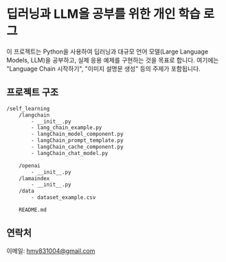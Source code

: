 # 딥러닝과 LLM을 공부를 위한 개인 학습 로그

이 프로젝트는 Python을 사용하여 딥러닝과 대규모 언어 모델(Large Language Models, LLM)을 공부하고, 실제 응용 예제를 구현하는 것을 목표로 합니다. 여기에는 "Language Chain 시작하기", "이미지 설명문 생성" 등의 주제가 포함됩니다.

## 프로젝트 구조
```bash
/self_learning
    /langchain
        - __init__.py
        - lang_chain_example.py
        - langChain_model_component.py
        - langChain_prompt_template.py
        - langChain_cache_component.py
        - langChain_chat_model.py

    /openai
        - __init__.py
    /lamaindex
        - __init__.py
    /data
        - dataset_example.csv

    README.md
```

## 연락처
이메일: hmy831004@gmail.com
